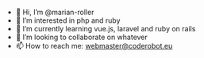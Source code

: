 - 👋 Hi, I’m @marian-roller
- 👀 I’m interested in php and ruby
- 🌱 I’m currently learning vue.js, laravel and ruby on rails
- 💞️ I’m looking to collaborate on whatever
- 📫 How to reach me: webmaster@coderobot.eu

<!---
marian-roller/marian-roller is a ✨ special ✨ repository because its `README.md` (this file) appears on your GitHub profile.
You can click the Preview link to take a look at your changes.
--->
